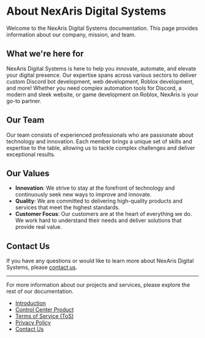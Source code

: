 # About NexAris Digital Systems

Welcome to the NexAris Digital Systems documentation. This page provides information about our company, mission, and team.

## What we're here for

NexAris Digital Systems is here to help you innovate, automate, and elevate your digital presence. Our expertise spans across various sectors to deliver custom Discord bot development, web development, Roblox development, and more! Whether you need complex automation tools for Discord, a modern and sleek website, or game development on Roblox, NexAris is your go-to partner.
## Our Team

Our team consists of experienced professionals who are passionate about technology and innovation. Each member brings a unique set of skills and expertise to the table, allowing us to tackle complex challenges and deliver exceptional results.

## Our Values

- **Innovation**: We strive to stay at the forefront of technology and continuously seek new ways to improve and innovate.
- **Quality**: We are committed to delivering high-quality products and services that meet the highest standards.
- **Customer Focus**: Our customers are at the heart of everything we do. We work hard to understand their needs and deliver solutions that provide real value.

## Contact Us

If you have any questions or would like to learn more about NexAris Digital Systems, please [contact us](contact.md).

---

For more information about our projects and services, please explore the rest of our documentation.

- [Introduction](introduction.md)
- [Control Center Product](control_center_product.md)
- [Terms of Service (ToS)](ToS.md)
- [Privacy Policy](privacy_policy.md)
- [Contact Us](contact.md)
